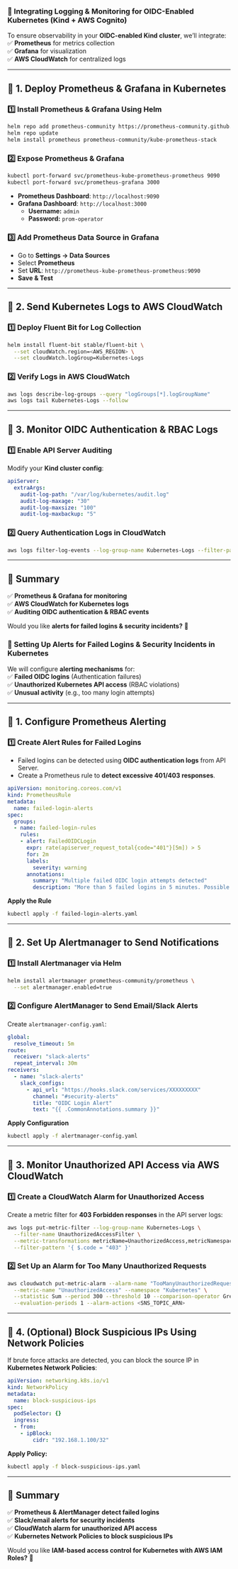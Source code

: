 ### **🔹 Integrating Logging & Monitoring for OIDC-Enabled Kubernetes (Kind + AWS Cognito)**
To ensure observability in your **OIDC-enabled Kind cluster**, we’ll integrate:  
✅ **Prometheus** for metrics collection  
✅ **Grafana** for visualization  
✅ **AWS CloudWatch** for centralized logs  

---

## **🔹 1. Deploy Prometheus & Grafana in Kubernetes**
### **1️⃣ Install Prometheus & Grafana Using Helm**
```bash
helm repo add prometheus-community https://prometheus-community.github.io/helm-charts
helm repo update
helm install prometheus prometheus-community/kube-prometheus-stack
```

### **2️⃣ Expose Prometheus & Grafana**
```bash
kubectl port-forward svc/prometheus-kube-prometheus-prometheus 9090
kubectl port-forward svc/prometheus-grafana 3000
```
- **Prometheus Dashboard**: `http://localhost:9090`  
- **Grafana Dashboard**: `http://localhost:3000`  
  - **Username:** `admin`
  - **Password:** `prom-operator`

### **3️⃣ Add Prometheus Data Source in Grafana**
- Go to **Settings → Data Sources**
- Select **Prometheus**
- Set **URL**: `http://prometheus-kube-prometheus-prometheus:9090`
- **Save & Test**

---

## **🔹 2. Send Kubernetes Logs to AWS CloudWatch**
### **1️⃣ Deploy Fluent Bit for Log Collection**
```bash
helm install fluent-bit stable/fluent-bit \
  --set cloudWatch.region=<AWS_REGION> \
  --set cloudWatch.logGroup=Kubernetes-Logs
```

### **2️⃣ Verify Logs in AWS CloudWatch**
```bash
aws logs describe-log-groups --query "logGroups[*].logGroupName"
aws logs tail Kubernetes-Logs --follow
```

---

## **🔹 3. Monitor OIDC Authentication & RBAC Logs**
### **1️⃣ Enable API Server Auditing**
Modify your **Kind cluster config**:
```yaml
apiServer:
  extraArgs:
    audit-log-path: "/var/log/kubernetes/audit.log"
    audit-log-maxage: "30"
    audit-log-maxsize: "100"
    audit-log-maxbackup: "5"
```

### **2️⃣ Query Authentication Logs in CloudWatch**
```bash
aws logs filter-log-events --log-group-name Kubernetes-Logs --filter-pattern '{ $.user.username = "kind-user" }'
```

---

## **🔹 Summary**
✅ **Prometheus & Grafana for monitoring**  
✅ **AWS CloudWatch for Kubernetes logs**  
✅ **Auditing OIDC authentication & RBAC events**  

Would you like **alerts for failed logins & security incidents?** 🚀

### **🔹 Setting Up Alerts for Failed Logins & Security Incidents in Kubernetes**  
We will configure **alerting mechanisms** for:  
✅ **Failed OIDC logins** (Authentication failures)  
✅ **Unauthorized Kubernetes API access** (RBAC violations)  
✅ **Unusual activity** (e.g., too many login attempts)

---

## **🔹 1. Configure Prometheus Alerting**
### **1️⃣ Create Alert Rules for Failed Logins**
- Failed logins can be detected using **OIDC authentication logs** from API Server.
- Create a Prometheus rule to **detect excessive 401/403 responses**.

```yaml
apiVersion: monitoring.coreos.com/v1
kind: PrometheusRule
metadata:
  name: failed-login-alerts
spec:
  groups:
  - name: failed-login-rules
    rules:
    - alert: FailedOIDCLogin
      expr: rate(apiserver_request_total{code="401"}[5m]) > 5
      for: 2m
      labels:
        severity: warning
      annotations:
        summary: "Multiple failed OIDC login attempts detected"
        description: "More than 5 failed logins in 5 minutes. Possible brute force attack."
```
**Apply the Rule**  
```bash
kubectl apply -f failed-login-alerts.yaml
```

---

## **🔹 2. Set Up Alertmanager to Send Notifications**
### **1️⃣ Install Alertmanager via Helm**
```bash
helm install alertmanager prometheus-community/prometheus \
  --set alertmanager.enabled=true
```

### **2️⃣ Configure AlertManager to Send Email/Slack Alerts**
Create `alertmanager-config.yaml`:
```yaml
global:
  resolve_timeout: 5m
route:
  receiver: "slack-alerts"
  repeat_interval: 30m
receivers:
  - name: "slack-alerts"
    slack_configs:
      - api_url: "https://hooks.slack.com/services/XXXXXXXXX"
        channel: "#security-alerts"
        title: "OIDC Login Alert"
        text: "{{ .CommonAnnotations.summary }}"
```
**Apply Configuration**  
```bash
kubectl apply -f alertmanager-config.yaml
```

---

## **🔹 3. Monitor Unauthorized API Access via AWS CloudWatch**
### **1️⃣ Create a CloudWatch Alarm for Unauthorized Access**
Create a metric filter for **403 Forbidden responses** in the API server logs:
```bash
aws logs put-metric-filter --log-group-name Kubernetes-Logs \
  --filter-name UnauthorizedAccessFilter \
  --metric-transformations metricName=UnauthorizedAccess,metricNamespace=Kubernetes,metricValue=1 \
  --filter-pattern '{ $.code = "403" }'
```

### **2️⃣ Set Up an Alarm for Too Many Unauthorized Requests**
```bash
aws cloudwatch put-metric-alarm --alarm-name "TooManyUnauthorizedRequests" \
  --metric-name "UnauthorizedAccess" --namespace "Kubernetes" \
  --statistic Sum --period 300 --threshold 10 --comparison-operator GreaterThanThreshold \
  --evaluation-periods 1 --alarm-actions <SNS_TOPIC_ARN>
```

---

## **🔹 4. (Optional) Block Suspicious IPs Using Network Policies**
If brute force attacks are detected, you can block the source IP in **Kubernetes Network Policies**:

```yaml
apiVersion: networking.k8s.io/v1
kind: NetworkPolicy
metadata:
  name: block-suspicious-ips
spec:
  podSelector: {}
  ingress:
  - from:
    - ipBlock:
        cidr: "192.168.1.100/32"
```
**Apply Policy:**  
```bash
kubectl apply -f block-suspicious-ips.yaml
```

---

## **🔹 Summary**
✅ **Prometheus & AlertManager detect failed logins**  
✅ **Slack/email alerts for security incidents**  
✅ **CloudWatch alarm for unauthorized API access**  
✅ **Kubernetes Network Policies to block suspicious IPs**  

Would you like **IAM-based access control for Kubernetes with AWS IAM Roles?** 🚀